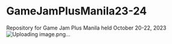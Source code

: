 # GameJamPlusManila23-24
Repository for Game Jam Plus Manila held October 20-22, 2023
![Uploading image.png…]()
